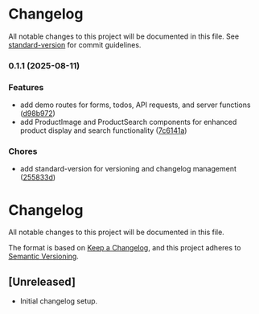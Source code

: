 # Changelog

All notable changes to this project will be documented in this file. See [standard-version](https://github.com/conventional-changelog/standard-version) for commit guidelines.

### 0.1.1 (2025-08-11)

### Features

- add demo routes for forms, todos, API requests, and server functions ([d98b972](https://github.com/leonzhang51/b2b-commerce/commit/d98b9724a2a8f5a13a48dc69e3c839ab7571c198))
- add ProductImage and ProductSearch components for enhanced product display and search functionality ([7c6141a](https://github.com/leonzhang51/b2b-commerce/commit/7c6141a04f7e92f9ea6c1e737054a7880e9f14ac))

### Chores

- add standard-version for versioning and changelog management ([255833d](https://github.com/leonzhang51/b2b-commerce/commit/255833da99390668e0fb238a093b3ddeaca5caa9))

# Changelog

All notable changes to this project will be documented in this file.

The format is based on [Keep a Changelog](https://keepachangelog.com/en/1.0.0/), and this project adheres to [Semantic Versioning](https://semver.org/spec/v2.0.0.html).

## [Unreleased]

- Initial changelog setup.
